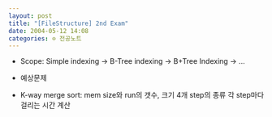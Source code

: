 ```yaml
---
layout: post
title: "[FileStructure] 2nd Exam"
date: 2004-05-12 14:08
categories: ⊙ 전공노트
---
```


* Scope:
Simple indexing -> B-Tree indexing -> B+Tree Indexing -> ...

* 예상문제
 - K-way merge sort:
mem size와 run의 갯수, 크기
4개 step의 종류
각 step마다 걸리는 시간 계산


       
